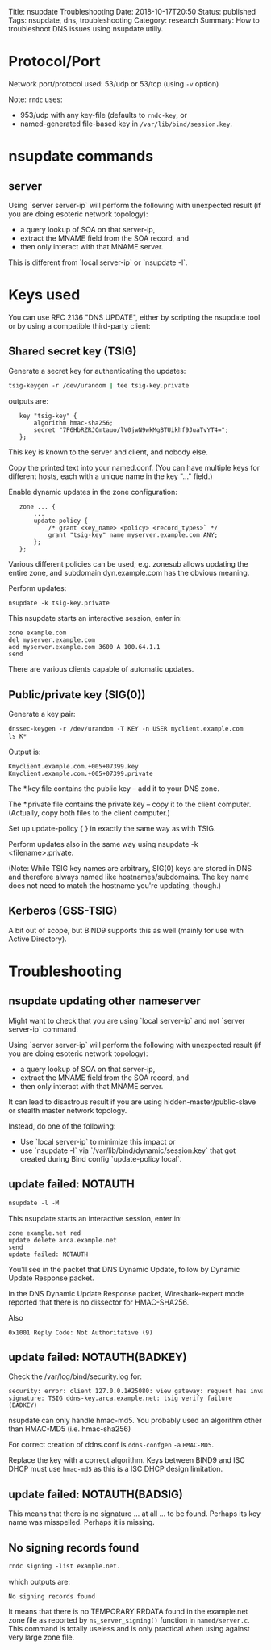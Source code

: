 Title: nsupdate Troubleshooting
Date: 2018-10-17T20:50
Status: published
Tags: nsupdate, dns, troubleshooting
Category: research
Summary: How to troubleshoot DNS issues using nsupdate utiliy.

Protocol/Port
=============

Network port/protocol used: 53/udp or 53/tcp (using `-v` option)

Note: `rndc` uses:

* 953/udp with any key-file (defaults to `rndc-key`, or
* named-generated file-based key in `/var/lib/bind/session.key`.

nsupdate commands
=================

server
------

Using \`server server-ip\` will perform the following with unexpected
result (if you are doing esoteric network topology):

* a query lookup of SOA on that server-ip,
* extract the MNAME field from the SOA record, and
* then only interact with that MNAME server.

This is different from \`local server-ip\` or \`nsupdate -l\`.

Keys used
=========

You can use RFC 2136 "DNS UPDATE", either by scripting the nsupdate tool
or by using a compatible third-party client:

Shared secret key (TSIG)
------------------------

Generate a secret key for authenticating the updates:

```bash
tsig-keygen -r /dev/urandom | tee tsig-key.private
```
outputs are:
```nginx
   key "tsig-key" {
       algorithm hmac-sha256;
       secret "7P6HbRZRJCmtauo/lV0jwN9wkMgBTUikhf9JuaTvYT4=";
   };
```

This key is known to the server and client, and nobody else.

Copy the printed text into your named.conf. (You can have multiple keys
for different hosts, each with a unique name in the key "…" field.)

Enable dynamic updates in the zone configuration:

```nginx
   zone ... {
       ...
       update-policy {
           /* grant <key_name> <policy> <record_types>` */
           grant "tsig-key" name myserver.example.com ANY;
       };
   };
```

Various different policies can be used; e.g. zonesub allows updating the
entire zone, and subdomain dyn.example.com has the obvious meaning.

Perform updates:

```bash
nsupdate -k tsig-key.private
```
This nsupdate starts an interactive session, enter in:
```
zone example.com
del myserver.example.com
add myserver.example.com 3600 A 100.64.1.1
send
```

There are various clients capable of automatic updates.

Public/private key (SIG(0))
---------------------------

Generate a key pair:

```bash
dnssec-keygen -r /dev/urandom -T KEY -n USER myclient.example.com
ls K*
```
Output is:
```
Kmyclient.example.com.+005+07399.key
Kmyclient.example.com.+005+07399.private
```

The \*.key file contains the public key – add it to your DNS zone.

The \*.private file contains the private key – copy it to the client
computer. (Actually, copy both files to the client computer.)

Set up update-policy { } in exactly the same way as with TSIG.

Perform updates also in the same way using nsupdate -k
\<filename\>.private.

(Note: While TSIG key names are arbitrary, SIG(0) keys are stored in DNS
and therefore always named like hostnames/subdomains. The key name does
not need to match the hostname you're updating, though.)

Kerberos (GSS-TSIG)
-------------------

A bit out of scope, but BIND9 supports this as well (mainly for use with
Active Directory).

Troubleshooting
===============

nsupdate updating other nameserver
----------------------------------

Might want to check that you are using \`local server-ip\` and not
\`server server-ip\` command.

Using \`server server-ip\` will perform the following with unexpected
result (if you are doing esoteric network topology):

* a query lookup of SOA on that server-ip,
* extract the MNAME field from the SOA record, and
* then only interact with that MNAME server.

It can lead to disastrous result if you are using
hidden-master/public-slave or stealth master network topology.

Instead, do one of the following:

* Use \`local server-ip\` to minimize this impact or
* use \`nsupdate -l\` via \`/var/lib/bind/dynamic/session.key\` that got created during Bind config \`update-policy local\`.

update failed: NOTAUTH
----------------------

```bash
nsupdate -l -M
```
This nsupdate starts an interactive session, enter in:
```
zone example.net red
update delete arca.example.net
send
update failed: NOTAUTH
```

You'll see in the packet that DNS Dynamic Update, follow by Dynamic
Update Response packet.

In the DNS Dynamic Update Response packet, Wireshark-expert mode
reported that there is no dissector for HMAC-SHA256.

Also

    0x1001 Reply Code: Not Authoritative (9)

update failed: NOTAUTH(BADKEY)
------------------------------

Check the /var/log/bind/security.log for:

```
security: error: client 127.0.0.1#25080: view gateway: request has invalid` signature: TSIG ddns-key.arca.example.net: tsig verify failure (BADKEY)
```

nsupdate can only handle hmac-md5. You probably used an algorithm other
than HMAC-MD5 (i.e. hmac-sha256)

For correct creation of ddns.conf is `ddns-confgen` `-a` `HMAC-MD5`.

Replace the key with a correct algorithm. Keys between BIND9 and ISC
DHCP must use `hmac-md5` as this is a ISC DHCP design limitation.

update failed: NOTAUTH(BADSIG)
------------------------------

This means that there is no signature ... at all ... to be found.
Perhaps its key name was misspelled. Perhaps it is missing.

No signing records found
------------------------

```bash
rndc signing -list example.net.
```
which outputs are:
```
No signing records found
```

It means that there is no TEMPORARY RRDATA found in the example.net zone
file as reported by `ns_server_signing()` function in `named/server.c`.
This command is totally useless and is only practical when using against
very large zone file.
